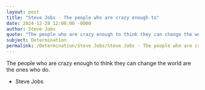 ```yaml
---
layout: post
title: "Steve Jobs - The people who are crazy enough to"
date: 2024-12-28 12:00:00 -0000
author: Steve Jobs
quote: "The people who are crazy enough to think they can change the world are the ones who do."
subject: Determination
permalink: /Determination/Steve Jobs/Steve Jobs - The people who are crazy enough to
---
```


The people who are crazy enough to think they can change the world are the ones who do.

- Steve Jobs
